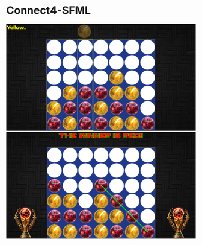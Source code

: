 # Connect4-SFML
 
 ![Project Cover #1](Cover%20Images/cover1.png)
 ![Project Cover #2](Cover%20Images/cover2.png)
